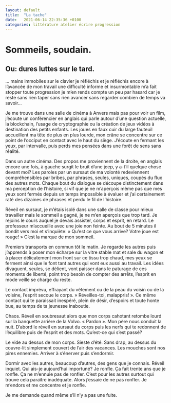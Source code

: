 ```yaml
---
layout: default
title:  "La tache"
date:   2021-06-14 22:35:36 +0100
categories: littérature atelier écrire progression
---
```

# Sommeils, soudain.
## Ou: dures luttes sur le tard.

… mains immobiles sur le clavier je réfléchis et je réfléchis encore à l’avancée de mon travail une difficulté informe et insurmontable m’a fait stopper toute progression je m’en rends compte un peu par hasard car je reste sans rien taper sans rien avancer sans regarder combien de temps va savoir…

Je me trouve dans une salle de cinéma à Anvers mais pas pour voir un film, j’écoute un conférencier en anglais qui parle autour d’une question actuelle, la blockchain, l’usage de cryptographie ou la création de jeux vidéos à destination des petits enfants. Les joues en faux cuir du large fauteuil accueillent ma tête de plus en plus lourde, mon crâne se concentre sur ce point de l’occiput en contact avec le haut du siège. J’écoute en fermant les yeux, par intervalle, puis perds mes pensées dans une forêt de sens sans réalité.

Dans un autre cinéma. Des propos me proviennent de la droite, en anglais encore une fois, à gauche surgit le bruit d’une jeep, y a-t’il quelque chose devant moi? Les paroles par un sursaut de ma volonté redeviennent compréhensibles par bribes, par phrases, seules, uniques, coupés du flux des autres mots. Chaque bout du dialogue se découpe distinctement dans ma perception de l’histoire, si vif que je ne m’aperçois même pas que mes yeux sont fermés depuis un temps impossible à évaluer et j’ai certainement raté des dizaines de phrases et perdu le fil de l’histoire.

Réveil en sursaut, je m’étais isolé dans une salle de classe pour mieux travailler mais le sommeil a gagné, je ne m’en aperçois que trop tard. Je rejoins le cours auquel je devais assister, corps et esprit, en retard. Le professeur m’accueille avec une joie non feinte. Au bout de 5 minutes il bondit vers moi et s’inquiète:  » Qu’est ce que vous arrive? Votre joue est rouge!  » C’est la marque de mon sommeil.

Premiers transports en commun tôt le matin. Je regarde les autres puis j’apprends à poser mon écharpe sur la vitre stable mat et sale du wagon et à placer délicatement mon front sur ce tissu trop chaud, mes yeux se ferment ainsi que le font tant autres qui vont eux aussi au travail. Les idées divaguent, seules, se délient, vont paisser dans le paturage de ces moments de liberté, point trop besoin de compter des arrêts, l’esprit en mode veille se charge du reste.

Le contact imprévu, effrayant du vêtement ou de la peau du voisin ou de la voisine, l’esprit secoue le corps.  » Réveilles-toi, malappris! ».
Ce même contact qui te paraissait inespéré, plein de désir, d’espoirs et toute honte bue, au temps de ta jeunesse inaboutie.

Chaos. Réveil en soubresaut alors que mon corps cahotant retombe lourd sur la banquette arrière de la Volvo. « Pardon ». Mon père nous conduit la nuit. D’abord le réveil en sursaut du corps puis les nerfs qui te redonnent de l’équilibre puis de l’esprit et des mots. Qu’est-ce qui s’est passé?

Le vide au dessus de mon corps. Sieste d’été. Sans drap, au dessus du couvre-lit simplement couvert de l’air des vacances. Les mouches sont nos pires ennemies. Arriver à s’énerver puis s’endormir.

Dormir avec les autres, beaucoup d’autres, des gens que je connais. Réveil inquiet. Qui ais-je aujourd’hui importuné?
Je ronfle. Ça fait trente ans que je ronfle. Ça ne m’ennuie pas de ronfler. C’est pour les autres surtout qui trouve cela paraître inadéquate. Alors j’essaie de ne pas ronfler. Je m’endors et me concentre et je ronfle.

Je me demande quand même s’il n’y a pas une fuite.
